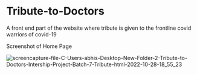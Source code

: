 # Tribute-to-Doctors
A front end part of the website where tribute is given to the frontline covid warriors of covid-19

Screenshot of Home Page

![screencapture-file-C-Users-abhis-Desktop-New-Folder-2-Tribute-to-Doctors-Intership-Project-Batch-7-Tribute-html-2022-10-28-18_55_23](https://user-images.githubusercontent.com/64909391/198609126-315e6ff8-6a14-47ab-9bdb-41663880394e.png)

